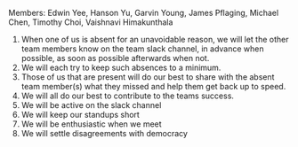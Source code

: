 Members: Edwin Yee, Hanson Yu, Garvin Young, James Pflaging, Michael Chen, Timothy Choi, Vaishnavi Himakunthala

1. When one of us is absent for an unavoidable reason, we will let the other team members know on the team slack channel, in advance when possible, as soon as possible afterwards when not.
2. We will each try to keep such absences to a minimum.
3. Those of us that are present will do our best to share with the absent team member(s) what they missed and help them get back up to speed.
4. We will all do our best to contribute to the teams success.
5. We will be active on the slack channel
6. We will keep our standups short
7. We will be enthusiastic when we meet
8. We will settle disagreements with democracy

